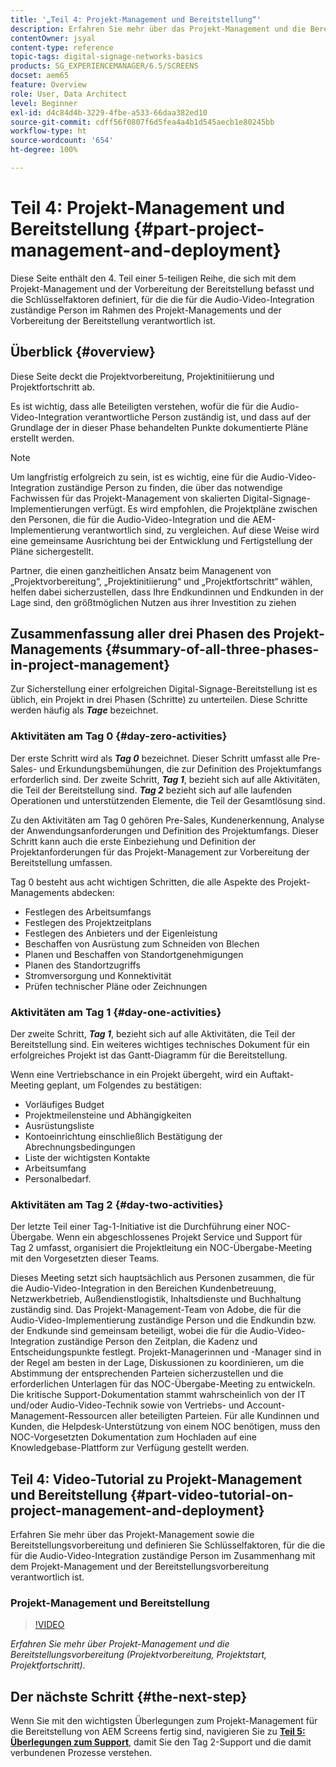 ```yaml
---
title: '„Teil 4: Projekt-Management und Bereitstellung“'
description: Erfahren Sie mehr über das Projekt-Management und die Bereitstellungsvorbereitung (Projektvorbereitung, Projektinitiierung, Projektfortschritt) für AEM Screens.
contentOwner: jsyal
content-type: reference
topic-tags: digital-signage-networks-basics
products: SG_EXPERIENCEMANAGER/6.5/SCREENS
docset: aem65
feature: Overview
role: User, Data Architect
level: Beginner
exl-id: d4c84d4b-3229-4fbe-a533-66daa382ed10
source-git-commit: cdff56f0807f6d5fea4a4b1d545aecb1e80245bb
workflow-type: ht
source-wordcount: '654'
ht-degree: 100%

---
```


# Teil 4: Projekt-Management und Bereitstellung {#part-project-management-and-deployment}

Diese Seite enthält den 4. Teil einer 5-teiligen Reihe, die sich mit dem Projekt-Management und der Vorbereitung der Bereitstellung befasst und die Schlüsselfaktoren definiert, für die die für die Audio-Video-Integration zuständige Person im Rahmen des Projekt-Managements und der Vorbereitung der Bereitstellung verantwortlich ist.

## Überblick {#overview}

Diese Seite deckt die Projektvorbereitung, Projektinitiierung und Projektfortschritt ab.

Es ist wichtig, dass alle Beteiligten verstehen, wofür die für die Audio-Video-Integration verantwortliche Person zuständig ist, und dass auf der Grundlage der in dieser Phase behandelten Punkte dokumentierte Pläne erstellt werden.

>[!NOTE]
>
>Um langfristig erfolgreich zu sein, ist es wichtig, eine für die Audio-Video-Integration zuständige Person zu finden, die über das notwendige Fachwissen für das Projekt-Management von skalierten Digital-Signage-Implementierungen verfügt. Es wird empfohlen, die Projektpläne zwischen den Personen, die für die Audio-Video-Integration und die AEM-Implementierung verantwortlich sind, zu vergleichen. Auf diese Weise wird eine gemeinsame Ausrichtung bei der Entwicklung und Fertigstellung der Pläne sichergestellt.
>
>Partner, die einen ganzheitlichen Ansatz beim Managenent von „Projektvorbereitung“, „Projektinitiierung“ und „Projektfortschritt“ wählen, helfen dabei sicherzustellen, dass Ihre Endkundinnen und Endkunden in der Lage sind, den größtmöglichen Nutzen aus ihrer Investition zu ziehen

## Zusammenfassung aller drei Phasen des Projekt-Managements {#summary-of-all-three-phases-in-project-management}

Zur Sicherstellung einer erfolgreichen Digital-Signage-Bereitstellung ist es üblich, ein Projekt in drei Phasen (Schritte) zu unterteilen. Diese Schritte werden häufig als ***Tage*** bezeichnet.

### Aktivitäten am Tag 0 {#day-zero-activities}

Der erste Schritt wird als ***Tag 0*** bezeichnet. Dieser Schritt umfasst alle Pre-Sales- und Erkundungsbemühungen, die zur Definition des Projektumfangs erforderlich sind. Der zweite Schritt, ***Tag 1***, bezieht sich auf alle Aktivitäten, die Teil der Bereitstellung sind. ***Tag 2*** bezieht sich auf alle laufenden Operationen und unterstützenden Elemente, die Teil der Gesamtlösung sind.

Zu den Aktivitäten am Tag 0 gehören Pre-Sales, Kundenerkennung, Analyse der Anwendungsanforderungen und Definition des Projektumfangs. Dieser Schritt kann auch die erste Einbeziehung und Definition der Projektanforderungen für das Projekt-Management zur Vorbereitung der Bereitstellung umfassen.

Tag 0 besteht aus acht wichtigen Schritten, die alle Aspekte des Projekt-Managements abdecken:

* Festlegen des Arbeitsumfangs
* Festlegen des Projektzeitplans
* Festlegen des Anbieters und der Eigenleistung
* Beschaffen von Ausrüstung zum Schneiden von Blechen
* Planen und Beschaffen von Standortgenehmigungen
* Planen des Standortzugriffs
* Stromversorgung und Konnektivität
* Prüfen technischer Pläne oder Zeichnungen

### Aktivitäten am Tag 1 {#day-one-activities}

Der zweite Schritt, ***Tag 1***, bezieht sich auf alle Aktivitäten, die Teil der Bereitstellung sind. Ein weiteres wichtiges technisches Dokument für ein erfolgreiches Projekt ist das Gantt-Diagramm für die Bereitstellung.

Wenn eine Vertriebschance in ein Projekt übergeht, wird ein Auftakt-Meeting geplant, um Folgendes zu bestätigen:

* Vorläufiges Budget
* Projektmeilensteine und Abhängigkeiten
* Ausrüstungsliste
* Kontoeinrichtung einschließlich Bestätigung der Abrechnungsbedingungen
* Liste der wichtigsten Kontakte
* Arbeitsumfang
* Personalbedarf.

### Aktivitäten am Tag 2 {#day-two-activities}

Der letzte Teil einer Tag-1-Initiative ist die Durchführung einer NOC-Übergabe. Wenn ein abgeschlossenes Projekt Service und Support für Tag 2 umfasst, organisiert die Projektleitung ein NOC-Übergabe-Meeting mit den Vorgesetzten dieser Teams.

Dieses Meeting setzt sich hauptsächlich aus Personen zusammen, die für die Audio-Video-Integration in den Bereichen Kundenbetreuung, Netzwerkbetrieb, Außendienstlogistik, Inhaltsdienste und Buchhaltung zuständig sind. Das Projekt-Management-Team von Adobe, die für die Audio-Video-Implementierung zuständige Person und die Endkundin bzw. der Endkunde sind gemeinsam beteiligt, wobei die für die Audio-Video-Integration zuständige Person den Zeitplan, die Kadenz und Entscheidungspunkte festlegt. Projekt-Managerinnen und -Manager sind in der Regel am besten in der Lage, Diskussionen zu koordinieren, um die Abstimmung der entsprechenden Parteien sicherzustellen und die erforderlichen Unterlagen für das NOC-Übergabe-Meeting zu entwickeln. Die kritische Support-Dokumentation stammt wahrscheinlich von der IT und/oder Audio-Video-Technik sowie von Vertriebs- und Account-Management-Ressourcen aller beteiligten Parteien. Für alle Kundinnen und Kunden, die Helpdesk-Unterstützung von einem NOC benötigen, muss den NOC-Vorgesetzten Dokumentation zum Hochladen auf eine Knowledgebase-Plattform zur Verfügung gestellt werden.

## Teil 4: Video-Tutorial zu Projekt-Management und Bereitstellung {#part-video-tutorial-on-project-management-and-deployment}

Erfahren Sie mehr über das Projekt-Management sowie die Bereitstellungsvorbereitung und definieren Sie Schlüsselfaktoren, für die die für die Audio-Video-Integration zuständige Person im Zusammenhang mit dem Projekt-Management und der Bereitstellungsvorbereitung verantwortlich ist.

### Projekt-Management und Bereitstellung

>[!VIDEO](https://video.tv.adobe.com/v/28408)

*Erfahren Sie mehr über Projekt-Management und die Bereitstellungsvorbereitung (Projektvorbereitung, Projektstart, Projektfortschritt).*

## Der nächste Schritt {#the-next-step}

Wenn Sie mit den wichtigsten Überlegungen zum Projekt-Management für die Bereitstellung von AEM Screens fertig sind, navigieren Sie zu **[Teil 5: Überlegungen zum Support](support-considerations.md)**, damit Sie den Tag 2-Support und die damit verbundenen Prozesse verstehen.
